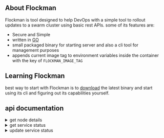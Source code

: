 ## About Flockman

Flockman is tool designed to help DevOps with a simple tool to rollout updates to a swarm cluster using basic rest APIs. some of its features are:

- Secure and Simple
- written in [GO](https://go.dev/)
- small packaged binary for starting server and also a cli tool for management purposes
- appends current image tag to environment variables inside the container with the key of `FLOCKMAN_IMAGE_TAG`

## Learning Flockman

best way to start with Flockman is to [download](https://github.com/erfantkerfan/flockman/releases) the latest binary and start using its cli and figuring out its capabilities yourself.

## api documentation

<details>
  <summary> get node details </summary>

    GET `/api/v1/node`

```json
{
  "node_name":"erfan-zenbook-ux325ea"
}
```

</details>


<details>
  <summary> get service status </summary>


```json
POST `/api/v1/service/status`

{
    "token":"TOKEN"
}
```


```json
{
    "image":"nginx:latest","service":"nginx"
}
```

</details>


<details>
  <summary> update service status </summary>


```json
POST `/api/v1/service/update`

{
    "token":"TOKEN",
    "tag":"alpine",
    "start_first":true,
    "stop_signal":"QUIT"
}
```


```json
{
    "image":"nginx:alpine",
    "service":"nginx"
}
```

</details>
